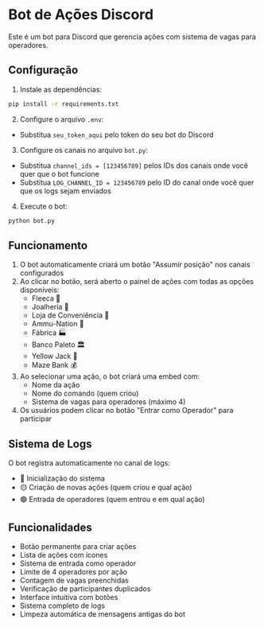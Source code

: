 # Bot de Ações Discord

Este é um bot para Discord que gerencia ações com sistema de vagas para operadores.

## Configuração

1. Instale as dependências:
```bash
pip install -r requirements.txt
```

2. Configure o arquivo `.env`:
- Substitua `seu_token_aqui` pelo token do seu bot do Discord

3. Configure os canais no arquivo `bot.py`:
- Substitua `channel_ids = [123456789]` pelos IDs dos canais onde você quer que o bot funcione
- Substitua `LOG_CHANNEL_ID = 123456789` pelo ID do canal onde você quer que os logs sejam enviados

4. Execute o bot:
```bash
python bot.py
```

## Funcionamento

1. O bot automaticamente criará um botão "Assumir posição" nos canais configurados
2. Ao clicar no botão, será aberto o painel de ações com todas as opções disponíveis:
   - Fleeca 🏦
   - Joalheria 💎
   - Loja de Conveniência 🏪
   - Ammu-Nation 🔫
   - Fábrica 🏭
   - Banco Paleto 🏛️
   - Yellow Jack 🍺
   - Maze Bank 💰
3. Ao selecionar uma ação, o bot criará uma embed com:
   - Nome da ação
   - Nome do comando (quem criou)
   - Sistema de vagas para operadores (máximo 4)
4. Os usuários podem clicar no botão "Entrar como Operador" para participar

## Sistema de Logs

O bot registra automaticamente no canal de logs:
- 🔵 Inicialização do sistema
- 🟡 Criação de novas ações (quem criou e qual ação)
- 🟢 Entrada de operadores (quem entrou e em qual ação)

## Funcionalidades

- Botão permanente para criar ações
- Lista de ações com ícones
- Sistema de entrada como operador
- Limite de 4 operadores por ação
- Contagem de vagas preenchidas
- Verificação de participantes duplicados
- Interface intuitiva com botões
- Sistema completo de logs
- Limpeza automática de mensagens antigas do bot 